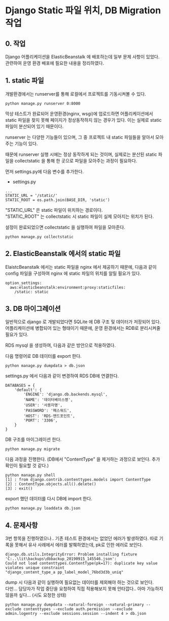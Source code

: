 # Django Static 파일 위치, DB Migration 작업

## 0. 작업
Django 어플리케이션을 ElasticBeanstalk 에 배포하는데 일부 문제 사항이 있었다.  
관련하여 운영 환경 배포에 필요한 내용을 정리하였다.  

## 1. static 파일
개발환경에서는 runserver를 통해 로컬에서 프로젝트를 기동시켜볼 수 있다.  
```
python manage.py runserver 0:8000
```

막상 테스트가 완료되어 운영환경(nginx, wsgi)에 업로드하면 어플리케이션에서 static 파일을 찾지 못해 페이지가 정상동작하지 않는 경우가 있다. 이는 실제로 static 파일이 분산되어 있기 때문이다.  
  
runserver 는 다양한 기능들이 있으며, 그 중 프로젝트 내 static 파일들을 알아서 모아주는 기능이 있다.  
  
때문에 runserver 실행 시에는 정상 동작하게 되는 것이며, 실제로는 분산된 static 파일을 collectstatic 을 통해 한 곳으로 파일을 모아주는 과정이 필요하다.  
    
먼저 settings.py에 다음 변수를 추가한다.

* settings.py
````
...
STATIC_URL = '/static/'
STATIC_ROOT = os.path.join(BASE_DIR, 'static')

````

"STATIC_URL" 은 static 파일이 위치하는 경로이다.  
"STATIC_ROOT" 는 collectstatic 시 static 파일이 실제 모아지는 위치가 된다.  
  
설정이 완료되었으면 collectstatic 을 실행하여 파일을 모아준다.  
````
python manage.py collectstatic
````

## 2. ElasticBeanstalk 에서의 static 파일
ElaistcBeanstalk 에서는 static 파일을 nginx 에서 제공하기 때문에, 다음과 같이 config 파일을 구성하여 nginx 에 static 파일의 위치를 알릴 필요가 있다.  

````
option_settings:
  aws:elasticbeanstalk:environment:proxy:staticfiles:
    /static: static
````
  
## 3. DB 마이그레이션
일반적으로 django 로 개발되었다면 SQLite 에 DB 구조 및 데이터가 저장되어 있다.  
어플리케이션에 병합되어 있는 형태이기 때문에, 운영 환경에서는 RDB로 분리시켜줄 필요가 있다.  
  
RDS mysql 을 생성하여, 다음과 같은 방안으로 적용하였다.  
  
다음 명령어로 DB 데이터를 export 한다.
````
python manage.py dumpdata > db.json
````

settings.py 에서 다음과 같이 변경하여 RDS DB에 연결한다.  
````
DATABASES = {
    'default': {
        'ENGINE': 'django.db.backends.mysql',
        'NAME': '데이터베이스명',
        'USER': '사용자명',
        'PASSWORD': '패스워드',
        'HOST': 'RDS-엔드포인트',
        'PORT': '3306',
    }
}
````
DB 구조를 마이그레이션 한다.
````
python manage.py migrate
````
다음 과정을 진행한다. (DB에서 "ContentType" 을 제거하는 과정으로 보인다. 추가 확인이 필요할 것 같다.)
````
python manage.py shell
[1] : from django.contrib.contenttypes.models import ContentType
[2] : ContentType.objects.all().delete()
[3] : exit()
````
export 했던 데이터를 다시 DB에 import 한다.
````
python manage.py loaddata db.json
````
  
## 4. 문제사항
3번 항목을 진행하였으나.. 기존 테스트 환경에서는 없었던 에러가 발생하였다.
따로 기록을 못해서 유사 사례에서 에러를 발췌하였는데, pk로 인한 에러로 보인다.
````
django.db.utils.IntegrityError: Problem installing fixture 'C:..\lit\backups\dbbackup_20190915_145546.json': 
Could not load contenttypes.ContentType(pk=17): duplicate key value violates unique constraint 
"django_content_type_a pp_label_model_76bd3d3b_uniq" 
````
  
dump 시 다음과 같이 실행하여 필요없는 데이터를 제외해야 하는 것으로 보인다.  
다만... 담당자가 작업 중단을 요청하여 직접 적용해보지 못해 안타깝다.. 아마 가능하지 않을까 싶다... (시도 요청한 상태)
````
python manage.py dumpdata --natural-foreign --natural-primary --exclude contenttypes --exclude auth.permission --exclude admin.logentry --exclude sessions.session --indent 4 > db.json
````
